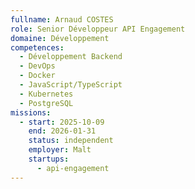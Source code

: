 ```yaml
---
fullname: Arnaud COSTES
role: Senior Développeur API Engagement
domaine: Développement
competences:
  - Développement Backend
  - DevOps
  - Docker
  - JavaScript/TypeScript
  - Kubernetes
  - PostgreSQL
missions:
  - start: 2025-10-09
    end: 2026-01-31
    status: independent
    employer: Malt
    startups:
      - api-engagement
---
```

